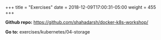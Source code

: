 +++
title = "Exercises"
date = 2018-12-09T17:00:31-05:00
weight = 455
+++

**Github repo:** https://github.com/shahadarsh/docker-k8s-workshop/

**Go to:** exercises/kubernetes/04-storage
